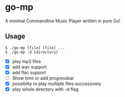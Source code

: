 # go-mp

A minimal Commandline Music Player written in pure Go!

## Usage
```
$ ./go-mp [file] [file] ...
$ ./go-mp -d [directory]
```
- [x] play mp3 files
- [x] add wav support
- [x] add flac support
- [ ] Show time or add progressbar
- [x] possibilty to play multiple files successively
- [x] play whole directory with -d flag 